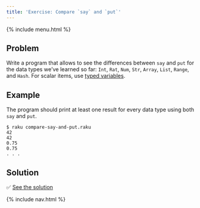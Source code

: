 ```yaml
---
title: 'Exercise: Compare `say` and `put`'
---
```


{% include menu.html %}

## Problem

Write a program that allows to see the differences between `say` and `put` for the data types we’ve learned so far: `Int`, `Rat`, `Num`, `Str`, `Array`, `List`, `Range`, and `Hash`. For scalar items, use [typed variables](/essentials/typed-variables).

## Example

The program should print at least one result for every data type using both `say` and `put`.

```console
$ raku compare-say-and-put.raku
42
42
0.75
0.75
. . .
```

## Solution

✅ [See the solution](solution)

{% include nav.html %}
